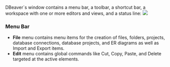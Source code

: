 DBeaver`s window contains a menu bar, a toolbar, a shortcut bar, a workspace with one or more editors and views, and a status line:
<img src="https://www.dropbox.com/s/hxkbuw6r7a8dmw6/UI%20with%20markup.png?raw=1">

### Menu Bar
* **File** menu contains menu items for the creation of files, folders, projects, database connections, database projects, and ER diagrams as well as Import and Export items.  
* **Edit** menu contains global commands like Cut, Copy, Paste, and Delete targeted at the active elements.
